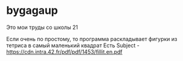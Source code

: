 # bygagaup
Это мои труды со школы 21

Если очень по простому, то программа раскладывает фигурки из тетриса в самый маленький квадрат
Есть Subject - https://cdn.intra.42.fr/pdf/pdf/1453/fillit.en.pdf
